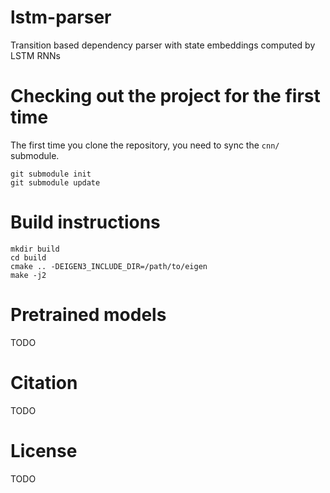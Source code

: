 # lstm-parser
Transition based dependency parser with state embeddings computed by LSTM RNNs

# Checking out the project for the first time

The first time you clone the repository, you need to sync the `cnn/` submodule.

    git submodule init
    git submodule update

# Build instructions

    mkdir build
    cd build
    cmake .. -DEIGEN3_INCLUDE_DIR=/path/to/eigen
    make -j2

# Pretrained models

TODO

# Citation

TODO

# License

TODO

